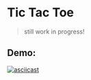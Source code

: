 # Tic Tac Toe

> still work in progress!

## Demo:
[![asciicast](https://asciinema.org/a/Hep4w9BHgRNa9DTSsykWDVgw5.svg)](https://asciinema.org/a/Hep4w9BHgRNa9DTSsykWDVgw5)
